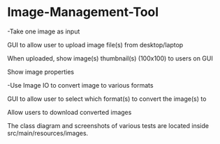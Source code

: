 # Image-Management-Tool


-Take one image as input

GUI to allow user to upload image file(s) from desktop/laptop

When uploaded, show image(s) thumbnail(s) (100x100) to users on GUI

Show image properties

-Use Image IO to convert image to various formats

GUI to allow user to select which format(s) to convert the image(s) to

Allow users to download converted images


The class diagram and screenshots of various tests are located inside src/main/resources/images.
